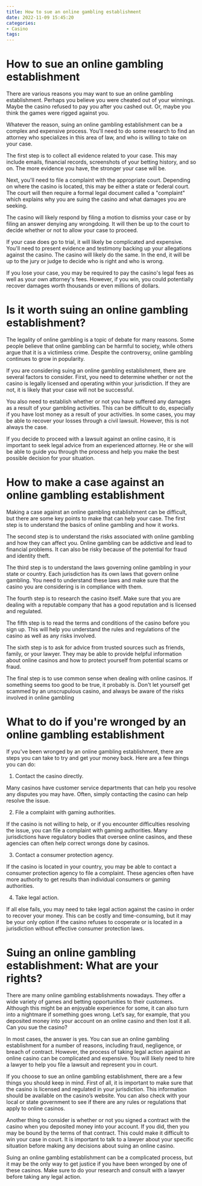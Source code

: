```yaml
---
title: How to sue an online gambling establishment
date: 2022-11-09 15:45:20
categories:
- Casino
tags:
---
```



#  How to sue an online gambling establishment

There are various reasons you may want to sue an online gambling establishment. Perhaps you believe you were cheated out of your winnings. Maybe the casino refused to pay you after you cashed out. Or, maybe you think the games were rigged against you.

Whatever the reason, suing an online gambling establishment can be a complex and expensive process. You'll need to do some research to find an attorney who specializes in this area of law, and who is willing to take on your case.

The first step is to collect all evidence related to your case. This may include emails, financial records, screenshots of your betting history, and so on. The more evidence you have, the stronger your case will be.

Next, you'll need to file a complaint with the appropriate court. Depending on where the casino is located, this may be either a state or federal court. The court will then require a formal legal document called a "complaint" which explains why you are suing the casino and what damages you are seeking.

The casino will likely respond by filing a motion to dismiss your case or by filing an answer denying any wrongdoing. It will then be up to the court to decide whether or not to allow your case to proceed.

If your case does go to trial, it will likely be complicated and expensive. You'll need to present evidence and testimony backing up your allegations against the casino. The casino will likely do the same. In the end, it will be up to the jury or judge to decide who is right and who is wrong.

If you lose your case, you may be required to pay the casino's legal fees as well as your own attorney's fees. However, if you win, you could potentially recover damages worth thousands or even millions of dollars.

#  Is it worth suing an online gambling establishment?

The legality of online gambling is a topic of debate for many reasons. Some people believe that online gambling can be harmful to society, while others argue that it is a victimless crime. Despite the controversy, online gambling continues to grow in popularity.

If you are considering suing an online gambling establishment, there are several factors to consider. First, you need to determine whether or not the casino is legally licensed and operating within your jurisdiction. If they are not, it is likely that your case will not be successful.

You also need to establish whether or not you have suffered any damages as a result of your gambling activities. This can be difficult to do, especially if you have lost money as a result of your activities. In some cases, you may be able to recover your losses through a civil lawsuit. However, this is not always the case.

If you decide to proceed with a lawsuit against an online casino, it is important to seek legal advice from an experienced attorney. He or she will be able to guide you through the process and help you make the best possible decision for your situation.

#  How to make a case against an online gambling establishment

Making a case against an online gambling establishment can be difficult, but there are some key points to make that can help your case. The first step is to understand the basics of online gambling and how it works.

The second step is to understand the risks associated with online gambling and how they can affect you. Online gambling can be addictive and lead to financial problems. It can also be risky because of the potential for fraud and identity theft.

The third step is to understand the laws governing online gambling in your state or country. Each jurisdiction has its own laws that govern online gambling. You need to understand these laws and make sure that the casino you are considering is in compliance with them.

The fourth step is to research the casino itself. Make sure that you are dealing with a reputable company that has a good reputation and is licensed and regulated.

The fifth step is to read the terms and conditions of the casino before you sign up. This will help you understand the rules and regulations of the casino as well as any risks involved.

The sixth step is to ask for advice from trusted sources such as friends, family, or your lawyer. They may be able to provide helpful information about online casinos and how to protect yourself from potential scams or fraud.

The final step is to use common sense when dealing with online casinos. If something seems too good to be true, it probably is. Don't let yourself get scammed by an unscrupulous casino, and always be aware of the risks involved in online gambling

#  What to do if you're wronged by an online gambling establishment

If you've been wronged by an online gambling establishment, there are steps you can take to try and get your money back. Here are a few things you can do:

1. Contact the casino directly.

Many casinos have customer service departments that can help you resolve any disputes you may have. Often, simply contacting the casino can help resolve the issue.

2. File a complaint with gaming authorities.

If the casino is not willing to help, or if you encounter difficulties resolving the issue, you can file a complaint with gaming authorities. Many jurisdictions have regulatory bodies that oversee online casinos, and these agencies can often help correct wrongs done by casinos.

3. Contact a consumer protection agency.

If the casino is located in your country, you may be able to contact a consumer protection agency to file a complaint. These agencies often have more authority to get results than individual consumers or gaming authorities.

4. Take legal action.

If all else fails, you may need to take legal action against the casino in order to recover your money. This can be costly and time-consuming, but it may be your only option if the casino refuses to cooperate or is located in a jurisdiction without effective consumer protection laws.

#  Suing an online gambling establishment: What are your rights?

There are many online gambling establishments nowadays. They offer a wide variety of games and betting opportunities to their customers. Although this might be an enjoyable experience for some, it can also turn into a nightmare if something goes wrong. Let’s say, for example, that you deposited money into your account on an online casino and then lost it all. Can you sue the casino?

In most cases, the answer is yes. You can sue an online gambling establishment for a number of reasons, including fraud, negligence, or breach of contract. However, the process of taking legal action against an online casino can be complicated and expensive. You will likely need to hire a lawyer to help you file a lawsuit and represent you in court.

If you choose to sue an online gambling establishment, there are a few things you should keep in mind. First of all, it is important to make sure that the casino is licensed and regulated in your jurisdiction. This information should be available on the casino’s website. You can also check with your local or state government to see if there are any rules or regulations that apply to online casinos.

Another thing to consider is whether or not you signed a contract with the casino when you deposited money into your account. If you did, then you may be bound by the terms of that contract. This could make it difficult to win your case in court. It is important to talk to a lawyer about your specific situation before making any decisions about suing an online casino.

Suing an online gambling establishment can be a complicated process, but it may be the only way to get justice if you have been wronged by one of these casinos. Make sure to do your research and consult with a lawyer before taking any legal action.
